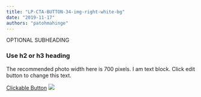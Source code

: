 ```yaml
---
title: "LP-CTA-BUTTON-34-img-right-white-bg"
date: "2019-11-17"
authors: "patohmahinge"
---
```


OPTIONAL SUBHEADING

### Use h2 or h3 heading

The recommended photo width here is 700 pixels. I am text block. Click edit button to change this text.

[Clickable Button](#) ![](images/placeholder-700x450.jpg)
